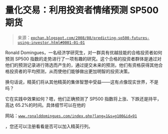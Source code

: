 <!--yml

分类：未分类

日期：2024-05-12 19:19:47

-->

# 量化交易：利用投资者情绪预测 SP500 期货

> 来源：[`epchan.blogspot.com/2008/08/predicting-sp500-futures-using-investor.html#0001-01-01`](http://epchan.blogspot.com/2008/08/predicting-sp500-futures-using-investor.html#0001-01-01)

Ronald Domingues，一名经济学研究生，对一群具有优越技能的合格投资者如何预测 SP500 指数的走势进行了一项有趣的研究。这个合格的投资者群体是通过对他们的预测记录进行筛选而产生的，通过提交未来的预测，他们有资格获得其他合格投资者的平均预测，从而使他们能够做出更加明智的投资决策。

换句话说，精英们将从其他精英的集体智慧中受益——这有点像现实世界，不是吗？

它在实践中效果如何？嗯，他们正确预测了 SP500 指数将上涨、下跌还是持平，高达 65.2%的时间。具体细节可以在他的

网站：[`www.ronalddomingues.com/index.php?lang=1&s=g100&id=91`](http://www.ronalddomingues.com/index.php?lang=1&s=g100&id=91)

，您还可以注册看看是否可以加入精英行列。
